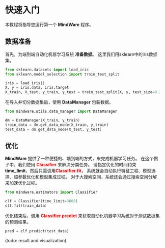 # 快速入门

本教程将指导您运行第一个 **MindWare** 程序。

## 数据准备

首先，为端到端自动化机器学习系统 **准备数据**。
这里我们用sklearn中的iris数据集。

```python
from sklearn.datasets import load_iris
from sklearn.model_selection import train_test_split

iris = load_iris()
X, y = iris.data, iris.target
X_train, X_test, y_train, y_test = train_test_split(X, y, test_size=0.33, random_state=1, stratify=y)
```

在导入并切分数据集后，使用 **DataManager** 包装数据。

```python
from mindware.utils.data_manager import DataManager

dm = DataManager(X_train, y_train)
train_data = dm.get_data_node(X_train, y_train)
test_data = dm.get_data_node(X_test, y_test)
```

## 优化

**MindWare** 提供了一种便捷的、端到端的方式，来完成机器学习任务。
在这个例子中，我们使用 <font color=#FF0000>**Classifier**</font> 来解决分类任务。
请指定优化的时间约束 **time_limit**，然后只需调用<font color=#FF0000>**Classifier.fit**</font>，
系统就会自动执行特征工程、模型选择、超参数优化和模型集成过程。
对于大搜索空间，系统还会通过搜索空间分解来加速优化过程。

```python
from mindware.estimators import Classifier

clf = Classifier(time_limit=3600)
clf.fit(train_data)
```

优化结束后，调用 <font color=#FF0000>**Classifier.predict**</font> 来获取自动化机器学习系统对于测试数据集的预测结果。

```python
pred = clf.predict(test_data)
```

(todo: result and visualization)

